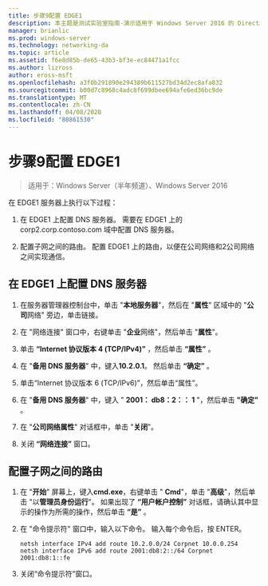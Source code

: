 ```yaml
---
title: 步骤9配置 EDGE1
description: 本主题是测试实验室指南-演示适用于 Windows Server 2016 的 DirectAccess 多站点部署的一部分
manager: brianlic
ms.prod: windows-server
ms.technology: networking-da
ms.topic: article
ms.assetid: f6e8d85b-de65-43b3-bf3e-ec84471a1fcc
ms.author: lizross
author: eross-msft
ms.openlocfilehash: a3f0b291890e294389b611527bd34d2ec8afa832
ms.sourcegitcommit: b00d7c8968c4adc8f699dbee694afe6ed36bc9de
ms.translationtype: MT
ms.contentlocale: zh-CN
ms.lasthandoff: 04/08/2020
ms.locfileid: "80861530"
---
```

# <a name="step-9-configure-edge1"></a>步骤9配置 EDGE1

>适用于：Windows Server（半年频道）、Windows Server 2016

在 EDGE1 服务器上执行以下过程：  
  
1. 在 EDGE1 上配置 DNS 服务器。 需要在 EDGE1 上的 corp2.corp.contoso.com 域中配置 DNS 服务器。  
  
2. 配置子网之间的路由。 配置 EDGE1 上的路由，以便在公司网络和2公司网络之间实现通信。  
  
## <a name="configure-the-dns-servers-on-edge1"></a><a name="IPv6"></a>在 EDGE1 上配置 DNS 服务器  
  
1.  在服务器管理器控制台中，单击 "**本地服务器**"，然后在 "**属性**" 区域中的 "**公司**网络" 旁边，单击链接。  
  
2.  在 "网络连接" 窗口中，右键单击 "**企业**网络"，然后单击 "**属性**"。  
  
3.  单击 **“Internet 协议版本 4 (TCP/IPv4)”** ，然后单击 **“属性”** 。  
  
4.  在 "**备用 DNS 服务器**" 中，键入**10.2.0.1**。 然后单击 **“确定”** 。  
  
5.  单击“Internet 协议版本 6 (TCP/IPv6)”，然后单击“属性”。  
  
6.  在 "**备用 DNS 服务器**" 中，键入 " **2001： db8：2：： 1** "，然后单击 **"确定"** 。  
  
7.  在 "**公司网络属性**" 对话框中，单击 "**关闭**"。  
  
8.  关闭 **“网络连接”** 窗口。  
  
## <a name="configure-routing-between-subnets"></a><a name="ConfigRouting"></a>配置子网之间的路由  
  
1.  在 "**开始**" 屏幕上，键入**cmd.exe**，右键单击 " **Cmd**"，单击 "**高级**"，然后单击 "以**管理员身份运行**"。 如果出现了 **“用户帐户控制”** 对话框，请确认其中显示的操作为所需的操作，然后单击 **“是”** 。  
  
2.  在 "命令提示符" 窗口中，输入以下命令。 输入每个命令后，按 ENTER。  
  
    ```  
    netsh interface IPv4 add route 10.2.0.0/24 Corpnet 10.0.0.254  
    netsh interface IPv6 add route 2001:db8:2::/64 Corpnet 2001:db8:1::fe  
    ```  
  
3.  关闭“命令提示符”窗口。  
  


